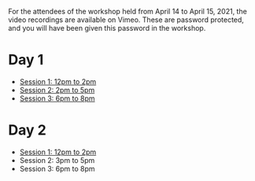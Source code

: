 For the attendees of the workshop held from April 14 to April 15, 2021, the video recordings are available on Vimeo.
These are password protected, and you will have been given this password in the workshop.

# Day 1

* [Session 1: 12pm to 2pm](https://vimeo.com/536798595)
* [Session 2: 2pm to 5pm](https://vimeo.com/536878132)
* [Session 3: 6pm to 8pm](https://vimeo.com/536967793)

# Day 2

* [Session 1: 12pm to 2pm](https://vimeo.com/537261927)
* Session 2: 3pm to 5pm
* Session 3: 6pm to 8pm

